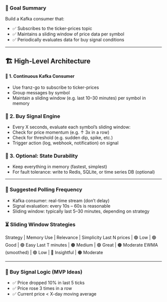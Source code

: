 ### 🧠 Goal Summary
Build a Kafka consumer that:
- ✅ Subscribes to the ticker-prices topic
- ✅ Maintains a sliding window of price data per symbol
- ✅ Periodically evaluates data for buy signal conditions

---
## 🏗️ High-Level Architecture
#### 🔁 1. Continuous Kafka Consumer
- Use franz-go to subscribe to ticker-prices
- Group messages by symbol
- Maintain a sliding window (e.g. last 10–30 minutes) per symbol in memory

### 🧮 2. Buy Signal Engine
- Every X seconds, evaluate each symbol’s sliding window:
- Check for price momentum (e.g. ↑ 3x in a row)
- Check for threshold (e.g. sudden dip, spike, etc.)
- Trigger action (log, webhook, notification) on signal

### 💾 3. Optional: State Durability
- Keep everything in memory (fastest, simplest)
- For fault tolerance: write to Redis, SQLite, or time series DB (optional)

---
### 🔄 Suggested Polling Frequency
- Kafka consumer: real-time stream (don’t delay)
- Signal evaluation: every 10s – 60s is reasonable
- Sliding window: typically last 5–30 minutes, depending on strategy

### ⏳ Sliding Window Strategies
Strategy	|   Memory Use  |	Relevance   |	Simplicity
Last N prices   |   🟢 Low   |   🟢 Good  |   🟢 Easy
Last T minutes  |   🟠 Medium    |   🟢 Great |   🟠 Moderate
EWMA (smoothed) |   🟢 Low   |   🔵 Insightful    |   🟠 Moderate

---
### 🧪 Buy Signal Logic (MVP Ideas)
- ✅ Price dropped 10% in last 5 ticks
- ✅ Price rose 3 times in a row
- ✅ Current price < X-day moving average
